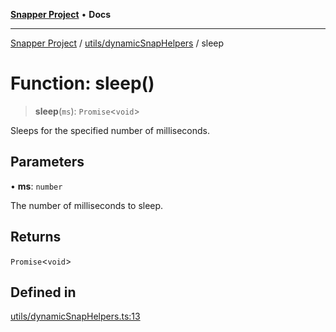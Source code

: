 [**Snapper Project**](../../../README.md) • **Docs**

***

[Snapper Project](../../../README.md) / [utils/dynamicSnapHelpers](../README.md) / sleep

# Function: sleep()

> **sleep**(`ms`): `Promise`\<`void`\>

Sleeps for the specified number of milliseconds.

## Parameters

• **ms**: `number`

The number of milliseconds to sleep.

## Returns

`Promise`\<`void`\>

## Defined in

[utils/dynamicSnapHelpers.ts:13](https://github.com/asifqatar/Snapper/blob/4ed0637603a9bb2c551c01da6d6f27d7a47cf56c/utils/dynamicSnapHelpers.ts#L13)
